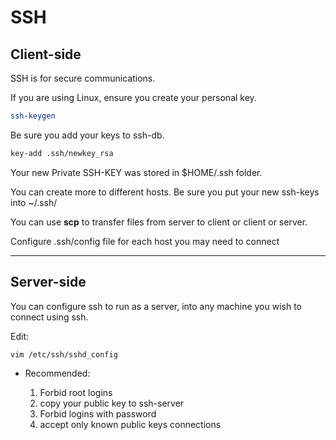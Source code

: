 # SSH

## Client-side

SSH is for secure communications.

If you are using Linux, ensure you create your personal key.

```sh
ssh-keygen
```

Be sure you add your keys to ssh-db.

```sh
key-add .ssh/newkey_rsa
```

Your new Private SSH-KEY was stored in $HOME/.ssh folder.

You can create more to different hosts. Be sure you put your new ssh-keys into ~/.ssh/

You can use **scp** to transfer files from server to client or client or server.

Configure .ssh/config file for each host you may need to connect

---

## Server-side

You can configure ssh to run as a server, into any machine you wish to connect using ssh.

Edit:

```sh
vim /etc/ssh/sshd_config
```

- Recommended:

  1. Forbid root logins
  2. copy your public key to ssh-server
  3. Forbid logins with password
  4. accept only known public keys connections
